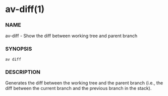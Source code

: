 # av-diff(1)

### NAME

av-diff - Show the diff between working tree and parent branch

### SYNOPSIS

```synopsis
av diff
```

### DESCRIPTION

Generates the diff between the working tree and the parent branch (i.e., the diff between the current branch and the previous branch in the stack).
